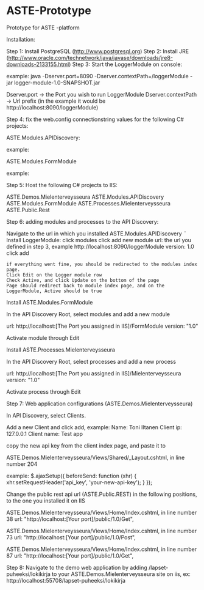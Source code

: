 # ASTE-Prototype
Prototype for ASTE -platform

Installation:

Step 1: Install PostgreSQL (http://www.postgresql.org)
Step 2: Install JRE (http://www.oracle.com/technetwork/java/javase/downloads/jre8-downloads-2133155.html)
Step 3: Start the LoggerModule on console:

example:
java -Dserver.port=8090 -Dserver.contextPath=/loggerModule -jar logger-module-1.0-SNAPSHOT.jar

Dserver.port -> the Port you wish to run LoggerModule
Dserver.contextPath -> Url prefix (in the example it would be http://localhost:8090/loggerModule)

Step 4: fix the web.config connectionstring values for the following C# projects:

ASTE.Modules.APIDiscovery:
<add name="APIDiscoveryContext" connectionString="Server=[PostgreSQL ip];Port=[PostgreSQL port];User Id=[PostgreSQL user];Password=[PostgreSQL password];Database=APIDiscovery" providerName="Npgsql" />

example:
    <add name="APIDiscoveryContext" connectionString="Server=127.0.0.1;Port=5432;User Id=postgres;Password=asteuser;Database=APIDiscovery" providerName="Npgsql" />
    
ASTE.Modules.FormModule
    <add name="FormModuleContext" connectionString="Server=[PostgreSQL ip];Port=[PostgreSQL port];User Id=[PostgreSQL user];Password=[PostgreSQL password];Database=ASTE" providerName="Npgsql" />

example:
    <add name="FormModuleContext" connectionString="Server=127.0.0.1;Port=5432;User Id=postgres;Password=asteuser;Database=ASTE" providerName="Npgsql" />
    
Step 5: Host the following C# projects to IIS:

ASTE.Demos.Mielenterveysseura
ASTE.Modules.APIDiscovery
ASTE.Modules.FormModule
ASTE.Processes.Mielenterveysseura
ASTE.Public.Rest

Step 6: adding modules and processes to the API Discovery:

Navigate to the url in which you installed ASTE.Modules.APIDiscovery
¨
Install LoggerModule:
    click modules
    click add new module
      url: the url you defined in step 3, example http://localhost:8090/loggerModule
      version: 1.0
    click add
    
    if everything went fine, you should be redirected to the modules index page.
    Click Edit on the Logger module row
    Check Active, and click Update on the bottom of the page
    Page should redirect back to module index page, and on the LoggerModule, Active should be true

Install ASTE.Modules.FormModule

  In the API Discovery Root, select modules and add a new module
  
  url: http://localhost:[The Port you assigned in IIS]/FormModule
  version: "1.0"
  
  Activate module through Edit

Install ASTE.Processes.Mielenterveysseura

  In the API Discovery Root, select processes and add a new process
  
  url: http://localhost:[The Port you assigned in IIS]/Mielenterveysseura
  version: "1.0"
  
  Activate process through Edit


Step 7: Web application configurations (ASTE.Demos.Mielenterveysseura)

In API Discovery, select Clients.

Add a new Client and click add, example:
  Name: Toni Iltanen
  Client ip: 127.0.0.1
  Client name: Test app

copy the new api key from the client index page, and paste it to 

ASTE.Demos.Mielenterveysseura/Views/Shared/_Layout.cshtml, in line number 204
  
  example:
          $.ajaxSetup({
            beforeSend: function (xhr) {
                xhr.setRequestHeader('api_key', 'your-new-api-key');
            }
        });
        
Change the public rest api url (ASTE.Public.REST) in the following positions, to the one you installed it on IIS

ASTE.Demos.Mielenterveysseura/Views/Home/Index.cshtml, in line number 38
    url: "http://localhost:[Your port]/public/1.0/Get",
    
ASTE.Demos.Mielenterveysseura/Views/Home/Index.cshtml, in line number 73
    url: "http://localhost:[Your port]/public/1.0/Post",
    
ASTE.Demos.Mielenterveysseura/Views/Home/Index.cshtml, in line number 87
    url: "http://localhost:[Your port]/public/1.0/Get",
    
Step 8: Navigate to the demo web application by adding /lapset-puheeksi/lokikirja to your ASTE.Demos.Mielenterveysseura site on iis, ex: http://localhost:55708/lapset-puheeksi/lokikirja







    



  
